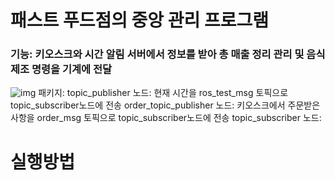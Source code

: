 패스트 푸드점의 중앙 관리 프로그램
=================================
### 기능: 키오스크와 시간 알림 서버에서 정보를 받아 총 매출 정리 관리 및 음식제조 명령을 기계에 전달
![img](https://user-images.githubusercontent.com/63354563/123586847-5154d800-d820-11eb-8c4e-8eadf23de1d2.png)
패키지: 
topic_publisher 노드: 현재 시간을 ros_test_msg 토픽으로 topic_subscriber노드에 전송
order_topic_publisher 노드: 키오스크에서 주문받은 사항을 order_msg 토픽으로 topic_subscriber노드에 전송
topic_subscriber 노드: 

# 실행방법
